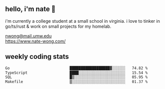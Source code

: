## hello, i'm nate 👋
i'm currently a college student at a small school in virginia. i love to tinker in go/ts/rust & work on small projects for my homelab.

nwong@mail.umw.edu <br/>
https://www.nate-wong.com/

## weekly coding stats
<!--START_SECTION:waka-->

```txt
Go                           ██████████████████▓░░░░░░   74.82 %
TypeScript                   ████░░░░░░░░░░░░░░░░░░░░░   15.54 %
SQL                          █▒░░░░░░░░░░░░░░░░░░░░░░░   05.95 %
Makefile                     ▒░░░░░░░░░░░░░░░░░░░░░░░░   01.37 %
```

<!--END_SECTION:waka-->
